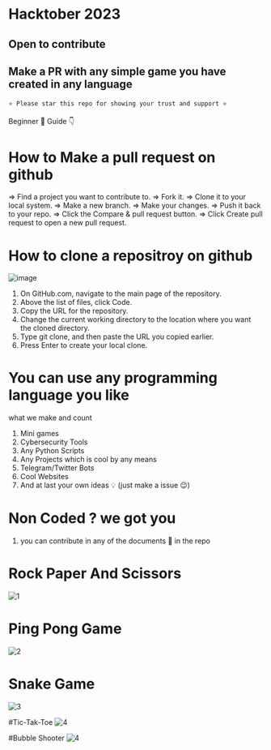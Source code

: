 # Hacktober 2023 
## Open to contribute 
## Make a PR with any simple game you have created in any language 

` ⭐ Please star this repo for showing your trust and support ⭐ `

Beginner 🔰 Guide 👇
# How to Make a pull request on github
=> Find a project you want to contribute to.
=> Fork it.
=> Clone it to your local system.
=> Make a new branch.
=> Make your changes.
=> Push it back to your repo.
=> Click the Compare & pull request button.
=> Click Create pull request to open a new pull request.

# How to clone a repositroy on github
![image](https://user-images.githubusercontent.com/74889769/197358100-9b5a72cd-caa8-481e-b48b-0bd621fde5bf.png)
1. On GitHub.com, navigate to the main page of the repository.
2. Above the list of files, click  Code.
3. Copy the URL for the repository.
4. Change the current working directory to the location where you want the cloned directory.
5. Type git clone, and then paste the URL you copied earlier.
6. Press Enter to create your local clone.


# You can use any programming language you like 
what we make and count
1. Mini games
2. Cybersecurity Tools
3. Any Python Scripts
4. Any Projects which is cool by any means
5. Telegram/Twitter Bots
6. Cool Websites
7. And at last your own ideas 💡 (just make a issue 😉)

# Non Coded ? we got you 
1. you can contribute in any of the documents 📃 in the repo 


# Rock Paper And Scissors
![1](img/game.png)

# Ping Pong Game
![2](img/ping.png)

# Snake Game 
![3](img/snake.png)

#Tic-Tak-Toe
![4](img/ttt.png)

#Bubble Shooter
![4](img/bubble.png)

